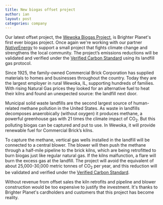 ```yaml
---
title: New biogas offset project
author: ian
layout: post
categories: company
---
```


Our latest offset project, the [Wewoka Biogas Project](http://brighterplanet.com/projects/21-wewoka_biogas), is Brighter Planet's first ever biogas project. Once again we're working with our partner [<i>Native</i>Energy](http://www.nativeenergy.com/) to support a small project that fights climate change and strengthens the local community. The project’s emissions reductions will be validated and verified under the [Verified Carbon Standard](http://www.v-c-s.org/) using its landfill gas protocol.

<!-- more start -->

Since 1925, the family-owned Commercial Brick Corporation has supplied materials to homes and businesses throughout the country. Today they are the largest employer in rural Wewoka, IL, supporting hundreds of families. With rising Natural Gas prices they looked for an alternative fuel to heat their kilns and found an unexpected source: the landfill next door.

Municipal solid waste landfills are the second largest source of human-related methane pollution in the United States. As waste in landfills decomposes anaerobically (without oxygen) it produces methane, a powerful greenhouse gas with 21 times the climate impact of CO<sub>2</sub>. But this polluting biogas can be captured and put to use. In Wewoka, it will provide renewable fuel for Commercial Brick’s kilns.

To capture the methane, vertical gas wells installed in the landfill will be connected to a central blower. The blower will then push the methane through a half-mile pipeline to the brick kilns, which are being retrofitted to burn biogas just like regular natural gas. If the kilns malfunction, a flare will burn the excess gas at the landfill. The project will avoid the equivalent of about 25,000-30,000 metric tonnes of CO<sub>2</sub> per year, and this reduction will be validated and verified under the [Verified Carbon Standard](http://www.v-c-s.org/).

Without revenue from offset sales the kiln retrofits and pipeline and blower construction would be too expensive to justify the investment. It's thanks to Brighter Planet's cardholders and customers that this project has become reality.

<!-- more end -->
